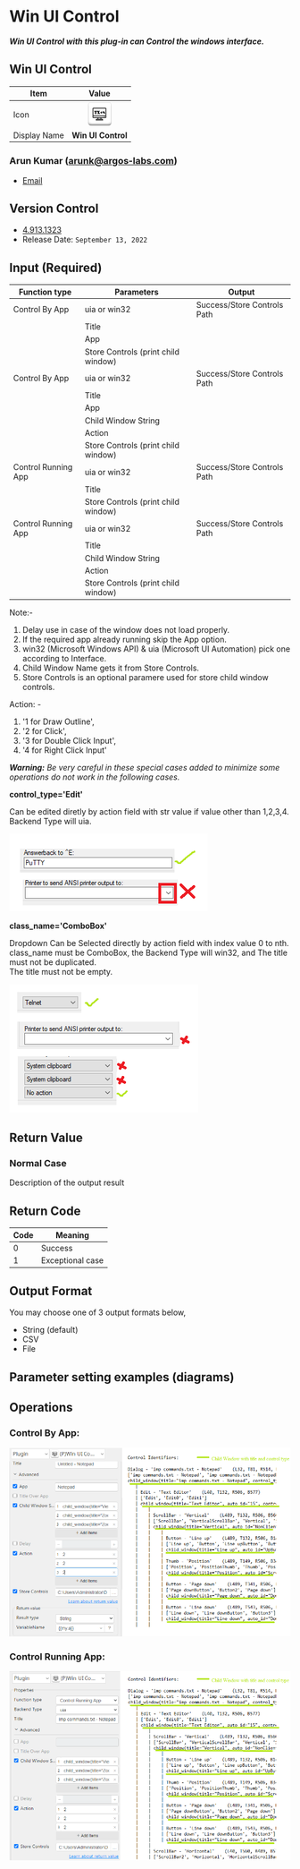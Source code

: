 # Win UI Control

***Win UI Control with this plug-in can Control the windows interface.***


## Win UI Control
| Item         |            Value            |
|--------------|:---------------------------:|
| Icon         | ![Win UI Control](icon.png) |
| Display Name |     **Win UI Control**      |

### Arun Kumar (arunk@argos-labs.com)

* [Email](mailto:arunk@argos-labs.com) 
 
## Version Control 
* [4.913.1323](setup.yaml)
* Release Date: `September 13, 2022`

## Input (Required)
| Function type       | Parameters                          | Output                       |
|---------------------|-------------------------------------|------------------------------|
| Control By App      | uia or win32                        | Success/Store Controls Path  |
|                     | Title                               |                              |
|                     | App                                 |                              |
|                     | Store Controls (print child window) |                              |
| Control By App      | uia or win32                        | Success/Store Controls Path  |
|                     | Title                               |                              |
|                     | App                                 |                              |
|                     | Child Window String                 |                              |
|                     | Action                              |                              |
|                     | Store Controls (print child window) |                              |
| Control Running App | uia or win32                        | Success/Store Controls Path  |
|                     | Title                               |                              |
|                     | Store Controls (print child window) |                              |
| Control Running App | uia or win32                        | Success/Store Controls Path  |
|                     | Title                               |                              |
|                     | Child Window String                 |                              |
|                     | Action                              |                              |
|                     | Store Controls (print child window) |                              |

Note:-
1. Delay use in case of the window does not load properly.
2. If the required app already running skip the App option.
3. win32 (Microsoft Windows API) & uia (Microsoft UI Automation) pick one according to Interface.
4. Child Window Name gets it from Store Controls.
7. Store Controls is an optional paramere used for store child window controls.

Action: -
1. '1 for Draw Outline',
2. '2 for Click',
3. '3 for Double Click Input',
4. '4 for Right Click Input'

_**Warning:** Be very careful in these special cases added to minimize some operations do not work in the following cases._

**control_type='Edit'**

Can be edited diretly by action field with str value if value other than 1,2,3,4.
Backend Type will uia.

![Win UI Control Input Data](README_3.png)

**class_name='ComboBox'** 

Dropdown Can be Selected directly by action field with index value 0 to nth.<br>
class_name must be ComboBox, the Backend Type will win32, and The title must not be duplicated.<br>
The title must not be empty.

![Win UI Control Input Data](README_4.png)

## Return Value

### Normal Case
Description of the output result

## Return Code
| Code | Meaning                      |
|------|------------------------------|
| 0    | Success                      |
| 1    | Exceptional case             |

## Output Format
You may choose one of 3 output formats below,

<ul>
  <li>String (default)</li>
  <li>CSV</li>
  <li>File</li>
</ul>  


## Parameter setting examples (diagrams)

## Operations


### Control By App:

![Win UI Control Input Data](README_1.png)


### Control Running App:

![Win UI Control Input Data](README_2.png)

